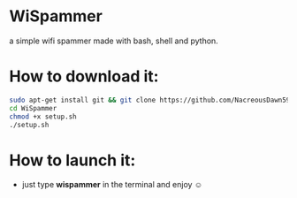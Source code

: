 # WiSpammer
a simple wifi spammer made with bash, shell and python.

# How to download it:

```sh
sudo apt-get install git && git clone https://github.com/NacreousDawn596/WiSpammer
cd WiSpammer
chmod +x setup.sh
./setup.sh
```
# How to launch it:

- just type **wispammer** in the terminal and enjoy ☺️
